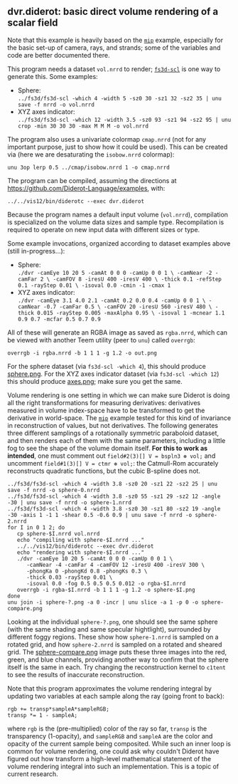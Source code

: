 ## dvr.diderot: basic direct volume rendering of a scalar field

Note that this example is heavily based on the [`mip`](../mip)
example, especially for the basic set-up of camera, rays, and strands;
some of the variables and code are better documented there.

This program needs a dataset `vol.nrrd` to render; [`fs3d-scl`](../fs3d) is one
way to generate this.  Some examples:
* Sphere:  
   `../fs3d/fs3d-scl -which 4 -width 5 -sz0 30 -sz1 32 -sz2 35 | unu save -f nrrd -o vol.nrrd`
* XYZ axes indicator:  
   `../fs3d/fs3d-scl -which 12 -width 3.5 -sz0 93 -sz1 94 -sz2 95 | unu crop -min 30 30 30 -max M M M -o vol.nrrd`

The program also uses a univariate colormap `cmap.nrrd` (not for any
important purpose, just to show how it could be used). This can be created
via (here we are desaturating the `isobow.nrrd` colormap):

	unu 3op lerp 0.5 ../cmap/isobow.nrrd 1 -o cmap.nrrd

The program can be compiled, assuming the directions at
https://github.com/Diderot-Language/examples, with:

	../../vis12/bin/diderotc --exec dvr.diderot

Because the program names a default input volume (`vol.nrrd`), compilation
is specialized on the volume data sizes and sample type.  Recompilation
is required to operate on new input data with different sizes or type.

Some example invocations, organized according to dataset examples above
(still in-progress...):
* Sphere:  
   `./dvr -camEye 10 20 5 -camAt 0 0 0 -camUp 0 0 1 \
    -camNear -2 -camFar 2 \
    -camFOV 8 -iresU 400 -iresV 400 \
    -thick 0.1 -refStep 0.1 -rayStep 0.01 \
    -isoval 0.0 -cmin -1 -cmax 1`
* XYZ axes indicator:  
   `./dvr -camEye 3.1 4.0 2.1 -camAt 0.2 0.0 0.4 -camUp 0 0 1 \
      -camNear -0.7 -camFar 0.5 \
      -camFOV 20 -iresU 560 -iresV 480 \
      -thick 0.015 -rayStep 0.005 -maxAlpha 0.95 \
      -isoval 1 -mcnear 1.1 0.9 0.7 -mcfar 0.5 0.7 0.9`

All of these will generate an RGBA image as saved as `rgba.nrrd`, which can be
viewed with another Teem utility (peer to `unu`) called `overrgb`:

	overrgb -i rgba.nrrd -b 1 1 1 -g 1.2 -o out.png

For the sphere dataset (via `fs3d-scl -which 4`), this should produce
[sphere.png](sphere.png).  For the
XYZ axes indicator dataset (via `fs3d-scl -which 12`) this should produce
[axes.png](axes.png); make sure you get the same.

Volume rendering is one setting in which we can make sure Diderot is
doing all the right transformations for measuring derivatives:
derivatives measured in volume index-space have to be transformed to
get the derivative in world-space.  The [`mip`](../mip) example tested
for this kind of invariance in reconstruction of values, but not
derivatives. The following generates three different samplings of a
rotationally symmetric paraboloid dataset, and then renders each of
them with the same parameters, including a little fog to see the shape
of the volume domain itself.  **For this to work as intended**, one must
comment out `field#2(3)[] V = bspln3 ⊛ vol;` and uncomment
`field#1(3)[] V = ctmr ⊛ vol;`: the Catmull-Rom accurately
reconstructs quadratic functions, but the cubic B-spline does not.

	../fs3d/fs3d-scl -which 4 -width 3.8 -sz0 20 -sz1 22 -sz2 25 | unu save -f nrrd -o sphere-0.nrrd
	../fs3d/fs3d-scl -which 4 -width 3.8 -sz0 55 -sz1 29 -sz2 12 -angle -30 | unu save -f nrrd -o sphere-1.nrrd
	../fs3d/fs3d-scl -which 4 -width 3.8 -sz0 30 -sz1 80 -sz2 19 -angle -30 -axis 1 -1 1 -shear 0.5 -0.6 0.9 | unu save -f nrrd -o sphere-2.nrrd
	for I in 0 1 2; do
	   cp sphere-$I.nrrd vol.nrrd
	   echo "compiling with sphere-$I.nrrd ..."
	   ../../vis12/bin/diderotc --exec dvr.diderot
	   echo "rendering with sphere-$I.nrrd ..."
	   ./dvr -camEye 10 20 5 -camAt 0 0 0 -camUp 0 0 1 \
	      -camNear -4 -camFar 4 -camFOV 12 -iresU 400 -iresV 300 \
	      -phongKa 0 -phongKd 0.8 -phongKs 0.3 \
	      -thick 0.03 -rayStep 0.01 \
	      -isoval 0.0 -fog 0.5 0.5 0.5 0.012 -o rgba-$I.nrrd
	   overrgb -i rgba-$I.nrrd -b 1 1 1 -g 1.2 -o sphere-$I.png
	done
	unu join -i sphere-?.png -a 0 -incr | unu slice -a 1 -p 0 -o sphere-compare.png

Looking at the individual `sphere-?.png`, one should see the same sphere
(with the same shading and same specular hightlight), surrounded by different
foggy regions.  These show how `sphere-1.nrrd` is sampled on a rotated grid,
and how `sphere-2.nrrd` is sampled on a rotated and sheared grid.  The
[sphere-compare.png](sphere-compare.png) image puts these three images into
the red, green, and blue channels, providing another way to confirm that
the sphere itself is the same in each.  Try changing the reconstruction kernel
to `c1tent` to see the results of inaccurate reconstruction.

Note that this program approximates the volume rendering integral by updating two
variables at each sample along the ray (going front to back):

	rgb += transp*sampleA*sampleRGB;
	transp *= 1 - sampleA;

where `rgb` is the (pre-multiplied) color of the ray so far, `transp`
is the transparency (1-opacity), and `sampleRGB` and `sampleA` are the
color and opacity of the current sample being composited.  While such
an inner loop is common for volume rendering, one could ask why
couldn't Diderot have figured out how transform a high-level
mathematical statement of the volume rendering integral into such an
implementation.  This is a topic of current research.
